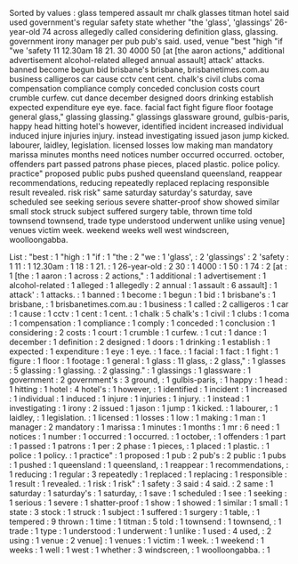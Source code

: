Sorted by values :
glass tempered assault mr chalk glasses titman hotel said used government's regular safety state whether "the 'glass', 'glassings' 26-year-old 74 across allegedly called considering definition glass, glassing. government irony manager per pub pub's said. used, venue "best "high "if "we 'safety 11 12.30am 18 21. 30 4000 50 [at [the aaron actions," additional advertisement alcohol-related alleged annual assault] attack' attacks. banned become begun bid brisbane's brisbane, brisbanetimes.com.au business calligeros car cause cctv cent cent. chalk's civil clubs coma compensation compliance comply conceded conclusion costs court crumble curfew. cut dance december designed doors drinking establish expected expenditure eye eye. face. facial fact fight figure floor footage general glass," glassing glassing." glassings glassware ground, gulbis-paris, happy head hitting hotel's however, identified incident increased individual induced injure injuries injury. instead investigating issued jason jump kicked. labourer, laidley, legislation. licensed losses low making man mandatory marissa minutes months need notices number occurred occurred. october, offenders part passed patrons phase pieces, placed plastic. police policy. practice" proposed public pubs pushed queensland queensland, reappear recommendations, reducing repeatedly replaced replacing responsible result revealed. risk risk" same saturday saturday's saturday, save scheduled see seeking serious severe shatter-proof show showed similar small stock struck subject suffered surgery table, thrown time told townsend townsend, trade type understood underwent unlike using venue] venues victim week. weekend weeks well west windscreen, woolloongabba. 

List :
"best : 1
"high : 1
"if : 1
"the : 2
"we : 1
'glass', : 2
'glassings' : 2
'safety : 1
11 : 1
12.30am : 1
18 : 1
21. : 1
26-year-old : 2
30 : 1
4000 : 1
50 : 1
74 : 2
[at : 1
[the : 1
aaron : 1
across : 2
actions," : 1
additional : 1
advertisement : 1
alcohol-related : 1
alleged : 1
allegedly : 2
annual : 1
assault : 6
assault] : 1
attack' : 1
attacks. : 1
banned : 1
become : 1
begun : 1
bid : 1
brisbane's : 1
brisbane, : 1
brisbanetimes.com.au : 1
business : 1
called : 2
calligeros : 1
car : 1
cause : 1
cctv : 1
cent : 1
cent. : 1
chalk : 5
chalk's : 1
civil : 1
clubs : 1
coma : 1
compensation : 1
compliance : 1
comply : 1
conceded : 1
conclusion : 1
considering : 2
costs : 1
court : 1
crumble : 1
curfew. : 1
cut : 1
dance : 1
december : 1
definition : 2
designed : 1
doors : 1
drinking : 1
establish : 1
expected : 1
expenditure : 1
eye : 1
eye. : 1
face. : 1
facial : 1
fact : 1
fight : 1
figure : 1
floor : 1
footage : 1
general : 1
glass : 11
glass, : 2
glass," : 1
glasses : 5
glassing : 1
glassing. : 2
glassing." : 1
glassings : 1
glassware : 1
government : 2
government's : 3
ground, : 1
gulbis-paris, : 1
happy : 1
head : 1
hitting : 1
hotel : 4
hotel's : 1
however, : 1
identified : 1
incident : 1
increased : 1
individual : 1
induced : 1
injure : 1
injuries : 1
injury. : 1
instead : 1
investigating : 1
irony : 2
issued : 1
jason : 1
jump : 1
kicked. : 1
labourer, : 1
laidley, : 1
legislation. : 1
licensed : 1
losses : 1
low : 1
making : 1
man : 1
manager : 2
mandatory : 1
marissa : 1
minutes : 1
months : 1
mr : 6
need : 1
notices : 1
number : 1
occurred : 1
occurred. : 1
october, : 1
offenders : 1
part : 1
passed : 1
patrons : 1
per : 2
phase : 1
pieces, : 1
placed : 1
plastic. : 1
police : 1
policy. : 1
practice" : 1
proposed : 1
pub : 2
pub's : 2
public : 1
pubs : 1
pushed : 1
queensland : 1
queensland, : 1
reappear : 1
recommendations, : 1
reducing : 1
regular : 3
repeatedly : 1
replaced : 1
replacing : 1
responsible : 1
result : 1
revealed. : 1
risk : 1
risk" : 1
safety : 3
said : 4
said. : 2
same : 1
saturday : 1
saturday's : 1
saturday, : 1
save : 1
scheduled : 1
see : 1
seeking : 1
serious : 1
severe : 1
shatter-proof : 1
show : 1
showed : 1
similar : 1
small : 1
state : 3
stock : 1
struck : 1
subject : 1
suffered : 1
surgery : 1
table, : 1
tempered : 9
thrown : 1
time : 1
titman : 5
told : 1
townsend : 1
townsend, : 1
trade : 1
type : 1
understood : 1
underwent : 1
unlike : 1
used : 4
used, : 2
using : 1
venue : 2
venue] : 1
venues : 1
victim : 1
week. : 1
weekend : 1
weeks : 1
well : 1
west : 1
whether : 3
windscreen, : 1
woolloongabba. : 1
